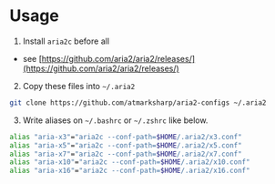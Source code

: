 # Usage

1. Install `aria2c` before all

- see [https://github.com/aria2/aria2/releases/](https://github.com/aria2/aria2/releases/)

2. Copy these files into `~/.aria2`

```bash
git clone https://github.com/atmarksharp/aria2-configs ~/.aria2
```

3. Write aliases on `~/.bashrc` or `~/.zshrc` like below.

```bash
alias "aria-x3"="aria2c --conf-path=$HOME/.aria2/x3.conf"
alias "aria-x5"="aria2c --conf-path=$HOME/.aria2/x5.conf"
alias "aria-x7"="aria2c --conf-path=$HOME/.aria2/x7.conf"
alias "aria-x10"="aria2c --conf-path=$HOME/.aria2/x10.conf"
alias "aria-x16"="aria2c --conf-path=$HOME/.aria2/x16.conf"
```
